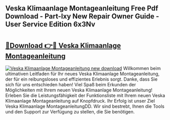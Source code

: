 ## Veska Klimaanlage Montageanleitung Free Pdf Download - Part-lxy New Repair Owner Guide - User Service Edition 6x3Nv

# <h2><a href="http://df79wkj.blite.top/?on=Veska+Klimaanlage+Montageanleitung">🔗Download 👉🔴 Veska Klimaanlage Montageanleitung</a></h2>

[![Veska Klimaanlage Montageanleitung new download](https://i.imgur.com/lujVjoI.png)](http://df79wkj.blite.top/?on=Veska+Klimaanlage+Montageanleitung)
Willkommen beim ultimativen Leitfaden für Ihr neues Veska Klimaanlage Montageanleitung, der für ein reibungsloses und effizientes Erlebnis sorgt. Danke, dass Sie sich für uns entschieden haben! Viel Spaß beim Erkunden der Möglichkeiten mit Ihrem neuen Veska Klimaanlage Montageanleitung! Erleben Sie die Leistungsfähigkeit der Funktionsliste mit Ihrem neuen Veska Klimaanlage Montageanleitung auf Knopfdruck. Ihr Erfolg ist unser Ziel Veska Klimaanlage MontageanleitungDD. Wir sind bestrebt, Ihnen die Tools und den Support zur Verfügung zu stellen, die Sie benötigen.
